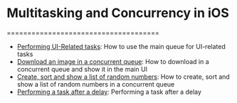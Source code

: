 # Multitasking and Concurrency in iOS
=====================================

- [Performing UI-Related tasks](#): How to use the main queue for UI-related tasks
- [Download an image in a concurrent queue](#): How to download in a concurrent queue and show it in the main UI
- [Create, sort and show a list of random numbers](#): How to create, sort and show a list of random numbers in a concurrent queue
- [Performing a task after a delay](#): Performing a task after a delay

